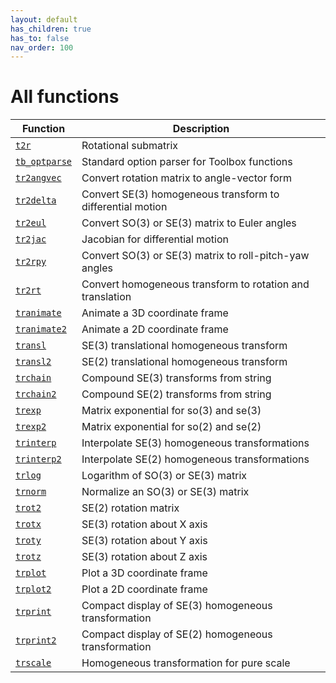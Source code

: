 ```yaml
---
layout: default
has_children: true
has_to: false
nav_order: 100
---
```

# All functions

| Function | Description|
|---|---|
|[`t2r`](t2r.html) | Rotational submatrix |
|[`tb_optparse`](tb_optparse.html) | Standard option parser for Toolbox functions |
|[`tr2angvec`](tr2angvec.html) | Convert rotation matrix to angle-vector form |
|[`tr2delta`](tr2delta.html) | Convert SE(3) homogeneous transform to differential motion |
|[`tr2eul`](tr2eul.html) | Convert SO(3) or SE(3) matrix to Euler angles |
|[`tr2jac`](tr2jac.html) | Jacobian for differential motion |
|[`tr2rpy`](tr2rpy.html) | Convert SO(3) or SE(3) matrix to roll-pitch-yaw angles |
|[`tr2rt`](tr2rt.html) | Convert homogeneous transform to rotation and translation |
|[`tranimate`](tranimate.html) | Animate a 3D coordinate frame |
|[`tranimate2`](tranimate2.html) | Animate a 2D coordinate frame |
|[`transl`](transl.html) | SE(3) translational homogeneous transform |
|[`transl2`](transl2.html) | SE(2) translational homogeneous transform |
|[`trchain`](trchain.html) | Compound SE(3) transforms from string |
|[`trchain2`](trchain2.html) | Compound SE(2) transforms from string |
|[`trexp`](trexp.html) | Matrix exponential for so(3) and se(3) |
|[`trexp2`](trexp2.html) | Matrix exponential for so(2) and se(2) |
|[`trinterp`](trinterp.html) | Interpolate SE(3) homogeneous transformations |
|[`trinterp2`](trinterp2.html) | Interpolate SE(2) homogeneous transformations |
|[`trlog`](trlog.html) | Logarithm of SO(3) or SE(3) matrix |
|[`trnorm`](trnorm.html) | Normalize an SO(3) or SE(3) matrix |
|[`trot2`](trot2.html) | SE(2) rotation matrix |
|[`trotx`](trotx.html) | SE(3) rotation about X axis |
|[`troty`](troty.html) | SE(3) rotation about Y axis |
|[`trotz`](trotz.html) | SE(3) rotation about Z axis |
|[`trplot`](trplot.html) | Plot a 3D coordinate frame |
|[`trplot2`](trplot2.html) | Plot a 2D coordinate frame |
|[`trprint`](trprint.html) | Compact display of SE(3) homogeneous transformation |
|[`trprint2`](trprint2.html) | Compact display of SE(2) homogeneous transformation |
|[`trscale`](trscale.html) | Homogeneous transformation for pure scale |
